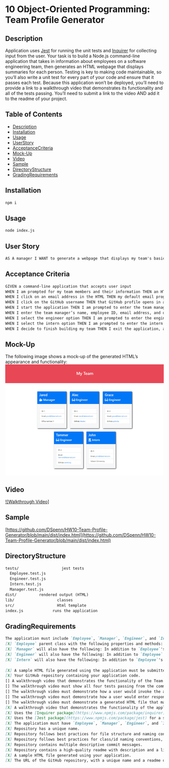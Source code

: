 # 10 Object-Oriented Programming: Team Profile Generator

## Description

Application uses [Jest](https://www.npmjs.com/package/jest) for running the unit tests and [Inquirer](https://www.npmjs.com/package/inquirer) for collecting input from the user. 
Your task is to build a Node.js command-line application that takes in information about employees on a software engineering team, then generates an HTML webpage that displays summaries for each person. Testing is key to making code maintainable, so you’ll also write a unit test for every part of your code and ensure that it passes each test.
Because this application won’t be deployed, you’ll need to provide a link to a walkthrough video that demonstrates its functionality and all of the tests passing. You’ll need to submit a link to the video AND add it to the readme of your project.

## Table of Contents
- [Description](#Description)
- [Installation](#Installation)
- [Usage](#Usage)
- [UserStory](#UserStory)
- [AcceptanceCriteria](#AcceptanceCriteria)
- [Mock-Up](#Mock-Up)
- [Video](#Video)
- [Sample](#Sample)
- [DirectoryStructure](#DirectoryStructure)
- [GradingRequirements](#GradingRequirements)

## Installation
```bash
npm i
```
## Usage
```bash
node index.js
```

## User Story

```md
AS A manager I WANT to generate a webpage that displays my team's basic info SO THAT I have quick access to their emails and GitHub profiles
```

## Acceptance Criteria

```md
GIVEN a command-line application that accepts user input
WHEN I am prompted for my team members and their information THEN an HTML file is generated that displays a nicely formatted team roster based on user input
WHEN I click on an email address in the HTML THEN my default email program opens and populates the TO field of the email with the address
WHEN I click on the GitHub username THEN that GitHub profile opens in a new tab
WHEN I start the application THEN I am prompted to enter the team manager’s name, employee ID, email address, and office number
WHEN I enter the team manager’s name, employee ID, email address, and office number THEN I am presented with a menu with the option to add an engineer or intern or to finish building my team
WHEN I select the engineer option THEN I am prompted to enter the engineer’s name, ID, email, and GitHub username, and I am taken back to the menu
WHEN I select the intern option THEN I am prompted to enter the intern’s name, ID, email, and school, and I am taken back to the menu
WHEN I decide to finish building my team THEN I exit the application, and the HTML is generated
```

## Mock-Up

The following image shows a mock-up of the generated HTML’s appearance and functionality:
![HTML webpage titled “My Team” features five boxes listing employee names, titles, and other key info.](./Assets/10-object-oriented-programming-homework-demo.png)

## Video
[![Walkthrough Video]](../Assets/Vid.mp4)

## Sample
[https://github.com/DSpenn/HW10-Team-Profile-Generator/blob/main/dist/index.html](https://github.com/DSpenn/HW10-Team-Profile-Generator/blob/main/dist/index.html)

## DirectoryStructure
```md
tests/			         jest tests
  Employee.test.js
  Engineer.test.js
  Intern.test.js
  Manager.test.js
dist/          rendered output (HTML)
lib/				   classes
src/				   Html template
index.js			 runs the application
```

## GradingRequirements
```md
The application must include `Employee`, `Manager`, `Engineer`, and `Intern` classes. The tests for these classes (in the `_tests_` directory) must ALL pass.
[X] `Employee` parent class with the following properties and methods: `name` * `id` * `email` * `getName()` * `getId()` * `getEmail()` * `getRole()`
[X] `Manager` will also have the following: In addition to `Employee`'s properties and methods, [] `officeNumber` * `getRole() 
[X] `Engineer` will also have the following: In addition to `Employee`'s properties and methods, `github` &mdash;GitHub username * `getGithub()` * `getRole()`
[X] `Intern` will also have the following: In addition to `Employee`'s properties and methods, `school` * `getSchool()` * `getRole()

[X] A sample HTML file generated using the application must be submitted.
[X] Your GitHub repository containing your application code.
[] A walkthrough video that demonstrates the functionality of the Team Profile Generator and passing tests must be submitted, and a link to the video should be included in your README file.
[] The walkthrough video must show all four tests passing from the command line.
[] The walkthrough video must demonstrate how a user would invoke the application from the command line.
[] The walkthrough video must demonstrate how a user would enter responses to all of the prompts in the application.
[] The walkthrough video must demonstrate a generated HTML file that matches the user input.
[X] A walkthrough video that demonstrates the functionality of the application and passing tests.
[X] Uses the [Inquirer package](https://www.npmjs.com/package/inquirer).
[X] Uses the [Jest package](https://www.npmjs.com/package/jest) for a suite of unit tests.
[X] The application must have `Employee`, `Manager`, `Engineer`, and `Intern` classes.
[X] Repository has a unique name.
[X] Repository follows best practices for file structure and naming conventions.
[X] Repository follows best practices for class/id naming conventions, indentation, quality comments, etc.
[X] Repository contains multiple descriptive commit messages.
[X] Repository contains a high-quality readme with description and a link to a walkthrough video.
[X] A sample HTML file generated using your application.
[X] The URL of the GitHub repository, with a unique name and a readme describing the project.
```